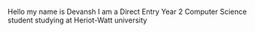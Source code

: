 Hello my name is Devansh I am a Direct Entry Year 2 Computer Science student studying at Heriot-Watt university
